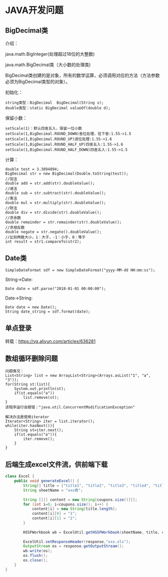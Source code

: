 # JAVA开发问题
## BigDecimal类
介绍：
<p>java.math.BigInteger(处理超过16位的大整数)</p>
<p>java.math.BigDecimal类（大小数的处理类)</p>
<p>BigDecimal类创建的是对象，所有的数学运算，必须调用对应的方法（方法参数必须为BigDecimal类型的对象）。</p>

初始化：
```
string类型：BigDecimal  BigDecimal(String s);
double类型：static BigDecimal valueOf(double d);
```

保留小数：
```
setScale(1)：默认四舍五入，保留一位小数
setScale(1,BigDecimal.ROUND_DOWN)舍位处理，往下舍:1.55->1.5
setScale(1,BigDecimal.ROUND_UP)进位处理:1.55->1.6
setScale(1,BigDecimal.ROUND_HALF_UP)四舍五入:1.55->1.6
setScale(1,BigDecimal.ROUND_HALF_DOWN)四舍五入:1.55->1.5
```

计算：
```
double test = 3.3894894;
BigDecimal str = new BigDecimal(Double.toString(test));
//加法
double add = str.add(str).doubleValue();
//减法
double sub = str.subtract(str).doubleValue();
//乘法
double mul = str.multiply(str).doubleValue();
//除法
double div = str.divide(str).doubleValue();
//求余数
double remainder = str.remainder(str).doubleValue();
//求相反数
double negate = str.negate().doubleValue();
//比较两数大小，1：大于，-1：小于，0：等于
int result = str1.compareTo(str2);
```
## Date类
```
SimpleDateFormat sdf = new SimpleDateFormat("yyyy-MM-dd HH:mm:ss");
```
String->Date: 
```
Date date = sdf.parse("2018-01-01 00:00:00");
```
Date->String: 
```
Date date = new Date();
String date_string = sdf.format(date);
```

## 单点登录

转载：https://yq.aliyun.com/articles/636281

## 数组循环删除问题
```
问题情况：
List<String> list = new ArrayList<String>(Arrays.asList("1", "a", "3"));
for(String st:list){
    System.out.println(st);
    if(st.equals("a"))
        list.remove(st);
} 
该程序运行会报错："java.util.ConcurrentModificationException"
```
```
解决办法是使用iterator
Iterator<String> iter = list.iterator();
while(iter.hasNext()){
    String st=iter.next();
    if(st.equals("a")){
        iter.remove();
    }
}
```

## 后端生成excel文件流，供前端下载
```java
class Excel {
    public void generateExcel() {
        String[] title = {"title1", "title2", "title3", "title4", "title5"};
        String sheetName = "xxx表";
    
        String [][] content = new String[coupons.size()][];
        for (int i=0; i<coupons.size(); i++) {
            content[i] = new String[title.length];
            content[i][0] = "1";
            content[i][1] = "2";
        }
    
        HSSFWorkbook wb = ExcelUtil.getHSSFWorkbook(sheetName, title, content, null);
    
        ExcelUtil.setResponseHeader(response,"xxx.xls");
        OutputStream os = response.getOutputStream();
        wb.write(os);
        os.flush();
        os.close();
    }
}
```





